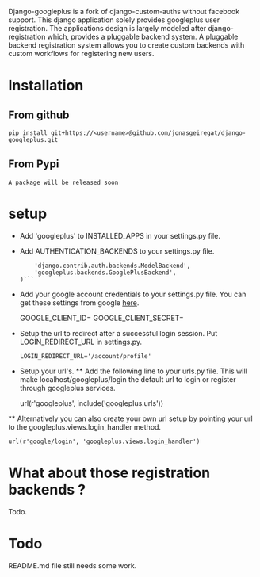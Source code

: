 Django-googleplus is a fork of django-custom-auths without facebook support.
This django application solely provides googleplus user registration.
The applications design is largely modeled after django-registration which,
provides a pluggable backend system. A pluggable backend registration system allows
you to create custom backends with custom workflows for registering new users.


# Installation
From github
-----------
    pip install git+https://<username>@github.com/jonasgeiregat/django-googleplus.git
From Pypi
-----------
    A package will be released soon


# setup
* Add 'googleplus' to INSTALLED_APPS in your settings.py file.
* Add AUTHENTICATION_BACKENDS to your settings.py file.


    ```AUTHENTICATION_BACKENDS = (
        'django.contrib.auth.backends.ModelBackend',
        'googleplus.backends.GooglePlusBackend',
    )```

* Add your google account credentials to your settings.py file.
You can get these settings from google [here](https://code.google.com/apis/console/).

    GOOGLE_CLIENT_ID=<cllient-id> 
    GOOGLE_CLIENT_SECRET=<client-secret>

* Setup the url to redirect after a successful login session.
Put LOGIN_REDIRECT_URL in settings.py.

    ```LOGIN_REDIRECT_URL='/account/profile'```


* Setup your url's. 
** Add the following line to your urls.py file.
This will make localhost/googleplus/login the default url to login or register through googleplus services.
    
    url(r'googleplus', include('googleplus.urls'))

** Alternatively you can also create your own url setup by pointing your url to the googleplus.views.login_handler method.

    url(r'google/login', 'googleplus.views.login_handler')

# What about those registration backends ?
Todo.


# Todo 
README.md file still needs some work.
